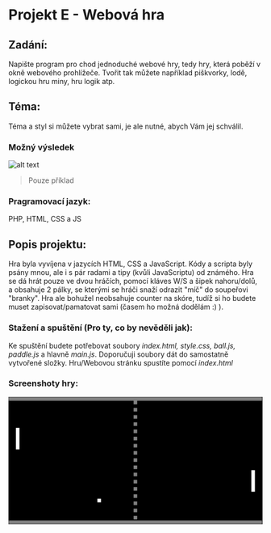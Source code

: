 # Projekt E - Webová hra

## Zadání:
Napište program pro chod jednoduché webové hry, tedy hry, která poběží v okně webového prohlížeče.
Tvořit tak můžete například piškvorky, lodě, logickou hru miny, hru logik atp.
## Téma:
Téma a styl si můžete vybrat sami, je ale nutné, abych Vám jej schválil.
### Možný výsledek
![alt text](https://i.guim.co.uk/img/static/sys-images/Technology/Pix/pictures/2008/04/16/Pong460x276.jpg?width=300&quality=45&auto=format&fit=max&dpr=2&s=23ab69eee3e6fe57a29a95e3da4be528)
> Pouze příklad
### Pragramovací jazyk:
PHP, HTML, CSS a JS

## Popis projektu:
Hra byla vyvíjena v jazycích HTML, CSS a JavaScript. Kódy a scripta byly psány mnou, ale i s pár radami a tipy (kvůli JavaScriptu) od známého.
Hra se dá hrát pouze ve dvou hráčích, pomocí kláves W/S a šipek nahoru/dolů, a obsahuje 2 pálky, se kterými se hráči snaží odrazit "míč" do soupeřovi "branky". Hra ale bohužel neobsahuje counter na skóre, tudíž si ho budete muset zapisovat/pamatovat sami (časem ho možná dodělám :) ).
### Stažení a spuštění (Pro ty, co by nevěděli jak):
Ke spuštění budete potřebovat soubory *index.html, style.css, ball.js, paddle.js* a hlavně *main.js*. Doporučuji soubory dát do samostatně vytvořené složky. Hru/Webovou stránku spustíte pomocí *index.html*
### Screenshoty hry:
![Pong.png](Pong.png)
